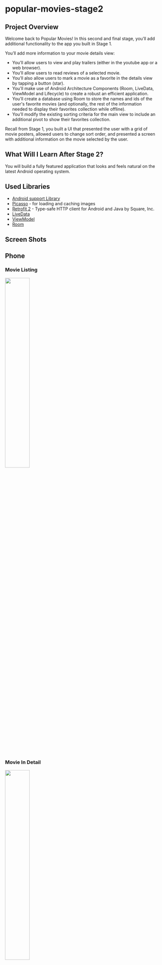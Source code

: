 # popular-movies-stage2

## Project Overview

Welcome back to Popular Movies! In this second and final stage, you’ll add additional functionality to the app you built in Stage 1.

You’ll add more information to your movie details view:

* You’ll allow users to view and play trailers (either in the youtube app or a web browser).
* You’ll allow users to read reviews of a selected movie.
* You’ll also allow users to mark a movie as a favorite in the details view by tapping a button (star).
* You'll make use of Android Architecture Components (Room, LiveData, ViewModel and Lifecycle) to create a robust an  efficient application.
* You'll create a database using Room to store the names and ids of the user's favorite movies (and optionally, the rest of the information needed to display their favorites collection while offline).
* You’ll modify the existing sorting criteria for the main view to include an additional pivot to show their favorites collection.

Recall from Stage 1, you built a UI that presented the user with a grid of movie posters, allowed users to change sort order, and presented a screen with additional information on the movie selected by the user.

## What Will I Learn After Stage 2?

You will build a fully featured application that looks and feels natural on the latest Android operating system.

## Used Libraries
*   [Android support Library](https://developer.android.com/topic/libraries/support-library)
*   [Picasso](https://github.com/square/picasso) - for loading and caching images 
*   [Retrofit 2](https://github.com/square/retrofit) - Type-safe HTTP client for Android and Java by Square, Inc. 
*   [LiveData](https://developer.android.com/topic/libraries/architecture/livedata)
*   [ViewModel](https://developer.android.com/topic/libraries/architecture/viewmodel)
*   [Room](https://developer.android.com/topic/libraries/architecture/room)

## Screen Shots
## Phone
### Movie Listing
<img src="https://github.com/Suparna-here/popular-movies-stage2/blob/master/ScreenShots/Phone/MovieListing.png" width="40%" />

### Movie In Detail
<img src="https://github.com/Suparna-here/popular-movies-stage2/blob/master/ScreenShots/Phone/MovieInDetail.png" width="40%" />

### Mark Favorite Movie
<img src="https://github.com/Suparna-here/popular-movies-stage2/blob/master/ScreenShots/Phone/MarkFavoriteMovie.png" width="40%" />

### Menu for choosing sort order
<img src="https://github.com/Suparna-here/popular-movies-stage2/blob/master/ScreenShots/Phone/SortOnFromMenu.png" width="40%" />

### Show Favorite Movies
<img src="https://github.com/Suparna-here/popular-movies-stage2/blob/master/ScreenShots/Phone/FavoriteMovieListing.png" width="40%" />

### Favorite Movie In Detail
<img src="https://github.com/Suparna-here/popular-movies-stage2/blob/master/ScreenShots/Phone/FavoriteMovieInDetail.png" width="40%" />

## Tablet
### Movie Listing
<img src="https://github.com/Suparna-here/popular-movies-stage2/blob/master/ScreenShots/Phone/MovieListing.png" width="40%" />

### Movie In Detail
<img src="https://github.com/Suparna-here/popular-movies-stage2/blob/master/ScreenShots/Phone/MovieInDetail.png" width="40%" />

### Mark Favorite Movie
<img src="https://github.com/Suparna-here/popular-movies-stage2/blob/master/ScreenShots/Phone/MarkFavoriteMovie.png" width="40%" />

### Menu for choosing sort order
<img src="https://github.com/Suparna-here/popular-movies-stage2/blob/master/ScreenShots/Phone/SortOnFromMenu.png" width="40%" />

### Show Favorite Movies
<img src="https://github.com/Suparna-here/popular-movies-stage2/blob/master/ScreenShots/Phone/FavoriteMovieListing.png" width="40%" />

### Favorite Movie In Detail
<img src="https://github.com/Suparna-here/popular-movies-stage2/blob/master/ScreenShots/Phone/FavoriteMovieInDetail.png" width="40%" />

